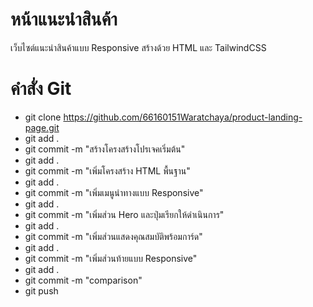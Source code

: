 # หน้าแนะนําสินค้า 
เว็บไซต์แนะนําสินค้าแบบ Responsive สร้างด้วย HTML และ TailwindCSS

# คำสั่ง Git
- git clone https://github.com/66160151Waratchaya/product-landing-page.git
- git add .
- git commit -m "สร้างโครงสร้างโปรเจคเริ่มต้น"
- git add .
- git commit -m "เพิ่มโครงสร้าง HTML พื้นฐาน"
- git add .
- git commit -m "เพิ่มเมนูนำทางแบบ Responsive"
- git add .
- git commit -m "เพิ่มส่วน Hero และปุ่มเรียกให้ดำเนินการ"
- git add .
- git commit -m "เพิ่มส่วนแสดงคุณสมบัติพร้อมการ์ด"
- git add .
- git commit -m "เพิ่มส่วนท้ายแบบ Responsive"
- git add .
- git commit -m "comparison"
- git push